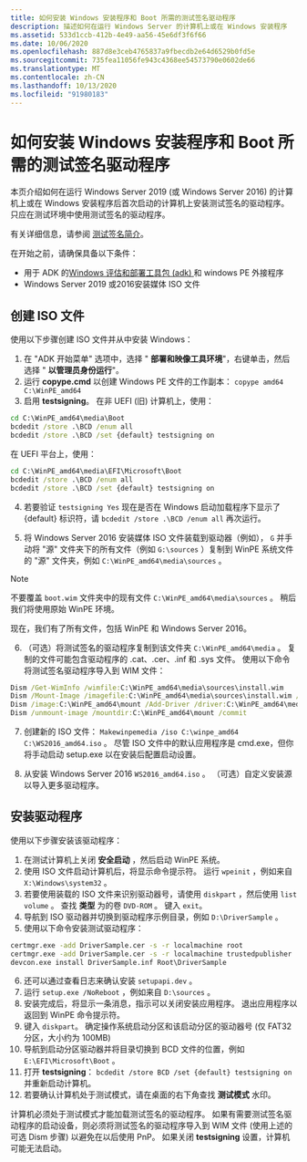 ```yaml
---
title: 如何安装 Windows 安装程序和 Boot 所需的测试签名驱动程序
description: 描述如何在运行 Windows Server 的计算机上或在 Windows 安装程序
ms.assetid: 533d1ccb-412b-4e49-aa56-45e6df3f6f66
ms.date: 10/06/2020
ms.openlocfilehash: 887d8e3ceb4765837a9fbecdb2e64d6529b0fd5e
ms.sourcegitcommit: 735fea11056fe943c4368ee54573790e0602de66
ms.translationtype: MT
ms.contentlocale: zh-CN
ms.lasthandoff: 10/13/2020
ms.locfileid: "91980183"
---
```

# <a name="how-to-install-a-test-signed-driver-required-for-windows-setup-and-boot"></a>如何安装 Windows 安装程序和 Boot 所需的测试签名驱动程序

本页介绍如何在运行 Windows Server 2019 (或 Windows Server 2016) 的计算机上或在 Windows 安装程序后首次启动的计算机上安装测试签名的驱动程序。 只应在测试环境中使用测试签名的驱动程序。

有关详细信息，请参阅 [测试签名简介](introduction-to-test-signing.md)。

在开始之前，请确保具备以下条件：
* 用于 ADK 的[Windows 评估和部署工具包 (adk) ](/windows-hardware/get-started/adk-install)和 windows PE 外接程序
* Windows Server 2019 或2016安装媒体 ISO 文件

## <a name="creating-the-iso-file"></a>创建 ISO 文件

使用以下步骤创建 ISO 文件并从中安装 Windows：
1. 在 "ADK 开始菜单" 选项中，选择 " **部署和映像工具环境**"，右键单击，然后选择 " **以管理员身份运行**"。
2. 运行 **copype.cmd** 以创建 Windows PE 文件的工作副本： `copype amd64 C:\WinPE_amd64`
3. 启用 **testsigning**。 在非 UEFI (旧) 计算机上，使用：

```cmd
cd C:\WinPE_amd64\media\Boot
bcdedit /store .\BCD /enum all
bcdedit /store .\BCD /set {default} testsigning on
```

在 UEFI 平台上，使用：

```cmd
cd C:\WinPE_amd64\media\EFI\Microsoft\Boot
bcdedit /store .\BCD /enum all
bcdedit /store .\BCD /set {default} testsigning on
```

4. 若要验证 `testsigning Yes` 现在是否在 Windows 启动加载程序下显示了 {default} 标识符，请 `bcdedit /store .\BCD /enum all` 再次运行。

5.  将 Windows Server 2016 安装媒体 ISO 文件装载到驱动器（例如）， `G` 并手动将 "源" 文件夹下的所有文件（例如 `G:\sources` ）复制到 WinPE 系统文件的 "源" 文件夹，例如 `C:\WinPE_amd64\media\sources` 。

> [!NOTE]
> 不要覆盖 `boot.wim` 文件夹中的现有文件 `C:\WinPE_amd64\media\sources` 。 稍后我们将使用原始 WinPE 环境。

现在，我们有了所有文件，包括 WinPE 和 Windows Server 2016。

6. （可选）将测试签名的驱动程序复制到该文件夹 `C:\WinPE_amd64\media` 。 复制的文件可能包含驱动程序的 .cat、.cer、.inf 和 .sys 文件。
使用以下命令将测试签名驱动程序导入到 WIM 文件：

```cmd
Dism /Get-WimInfo /wimfile:C:\WinPE_amd64\media\sources\install.wim
Dism /Mount-Image /imagefile:C:\WinPE_amd64\media\sources\install.wim /index:4 /mountdir:C:\WinPE_amd64\mount
Dism /image:C:\WinPE_amd64\mount /Add-Driver /driver:C:\WinPE_amd64\media\DriverSample
Dism /unmount-image /mountdir:C:\WinPE_amd64\mount /commit
```

7.  创建新的 ISO 文件： `Makewinpemedia /iso C:\winpe_amd64 C:\WS2016_amd64.iso` 。 尽管 ISO 文件中的默认应用程序是 cmd.exe，但你将手动启动 setup.exe 以在安装后配置启动设置。  

8. 从安装 Windows Server 2016 `WS2016_amd64.iso` 。 （可选）自定义安装源以导入更多驱动程序。

## <a name="installing-the-driver"></a>安装驱动程序

使用以下步骤安装该驱动程序：

1. 在测试计算机上关闭 **安全启动** ，然后启动 WinPE 系统。
2. 使用 ISO 文件启动计算机后，将显示命令提示符。 运行 `wpeinit` ，例如来自 `X:\Windows\system32` 。
3. 若要使用装载的 ISO 文件来识别驱动器号，请使用 `diskpart` ，然后使用 `list volume` 。 查找 **类型** 为的卷 `DVD-ROM` 。 键入 `exit`。
4. 导航到 ISO 驱动器并切换到驱动程序示例目录，例如 `D:\DriverSample` 。
5. 使用以下命令安装测试驱动程序：
```cmd
certmgr.exe -add DriverSample.cer -s -r localmachine root
certmgr.exe -add DriverSample.cer -s -r localmachine trustedpublisher
devcon.exe install DriverSample.inf Root\DriverSample
```
6. 还可以通过查看日志来确认安装 `setupapi.dev` 。
7. 运行 `setup.exe /NoReboot` ，例如来自 `D:\sources` 。
8. 安装完成后，将显示一条消息，指示可以关闭安装应用程序。 退出应用程序以返回到 WinPE 命令提示符。
9. 键入 `diskpart`。 确定操作系统启动分区和该启动分区的驱动器号 (仅 FAT32 分区，大小约为 100MB) 
10. 导航到启动分区驱动器并将目录切换到 BCD 文件的位置，例如 `E:\EFI\Microsoft\Boot` 。
11. 打开 **testsigning**： `bcdedit /store BCD /set {default} testsigning on` 并重新启动计算机。
12. 若要确认计算机处于测试模式，请在桌面的右下角查找 **测试模式** 水印。

计算机必须处于测试模式才能加载测试签名的驱动程序。 如果有需要测试签名驱动程序的启动设备，则必须将测试签名的驱动程序导入到 WIM 文件 (使用上述的可选 Dism 步骤) 以避免在以后使用 PnP。 如果关闭 **testsigning** 设置，计算机可能无法启动。
